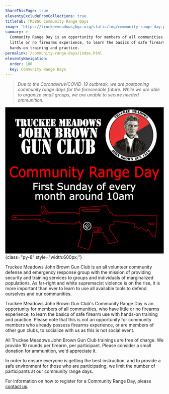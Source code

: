 ```yaml
---
ShareThisPage: true
eleventyExcludeFromCollections: true
titleTab: TMJBGC Community Range Days
image: 'https://truckeemeadowsjbgc.org/static/img/community-range-day.png'
summary: >-
  Community Range Day is an opportunity for members of all communities, who have
  little or no firearms experience, to learn the basics of safe firearm use with
  hands-on training and practice.
permalink: /community-range-days/index.html
eleventyNavigation:
  order: 100
  key: Community Range Days
---
```

> *Due to the Coronavirus/COVID-19 outbreak, we are postponing community range days for the foreseeable future. While we are able to organize small groups, we are unable to secure needed ammunition.*

![Community Range Day](/static/img/community-range-day.png){class="py-8" style="width:600px;"}

Truckee Meadows John Brown Gun Club is an all volunteer community defense and emergency response group with the mission of providing security and training services to groups and individuals of marginalized populations. As far-right and white supremacist violence is on the rise, it is more important than ever to learn to use all available tools to defend ourselves and our communities.

Truckee Meadows John Brown Gun Club's Community Range Day is an opportunity for members of all communities, who have little or no firearms experience, to learn the basics of safe firearm use with hands-on training and practice. Please note that this is not an opportunity for community members who already possess firearms experience, or are members of other gun clubs, to socialize with us as this is not social event.

All Truckee Meadows John Brown Gun Club trainings are free of charge. We provide 10 rounds per firearm, per participant. Please consider a small donation for ammunition, we'd appreciate it.

In order to ensure everyone is getting the best instruction, and to provide a safe environment for those who are participating, we limit the number of participants at our community range days.

For information on how to register for a Community Range Day, please [contact us](/contact/).